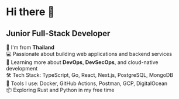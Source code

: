 # Hi there 👋

## Junior Full-Stack Developer

🎯 I'm from **Thailand**  
💻 Passionate about building web applications and backend services  
🌱 Learning more about **DevOps**, **DevSecOps**, and cloud-native development  
🛠️ Tech Stack: TypeScript, Go, React, Next.js, PostgreSQL, MongoDB  
🔧 Tools I use: Docker, GitHub Actions, Postman, GCP, DigitalOcean  
📦 Exploring Rust and Python in my free time

